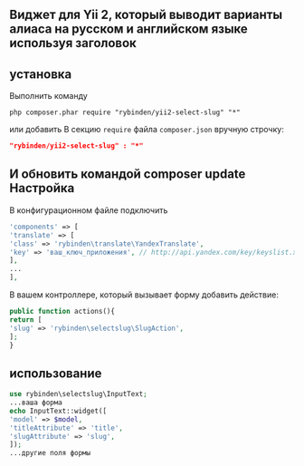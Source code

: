 Виджет для Yii 2, который выводит варианты алиаса на русском и английском языке используя заголовок
------
установка
------------
Выполнить команду 
```
php composer.phar require "rybinden/yii2-select-slug" "*"
```
или добавить В секцию `require` файла  `composer.json` вручную строчку:
```json
"rybinden/yii2-select-slug" : "*"
```
И обновить командой composer update
Настройка
---------------
В конфигурационном файле подключить
```php
'components' => [
'translate' => [
'class' => 'rybinden\translate\YandexTranslate',
'key' => 'ваш_ключ_приложения', // http://api.yandex.com/key/keyslist.xml
],
...
],
```
В вашем контроллере, который вызывает форму добавить действие:
```php
public function actions(){
return [
'slug' => 'rybinden\selectslug\SlugAction',
];
}
```

использование
---------------
```php
use rybinden\selectslug\InputText;
...ваша форма
echo InputText::widget([
'model' => $model,
'titleAttribute' => 'title',
'slugAttribute' => 'slug',
]);
...другие поля формы
```